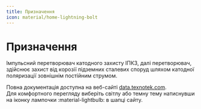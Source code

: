 ```yaml
---
title: Призначення
icon: material/home-lightning-bolt
---
```


# Призначення

Імпульсний перетворювач катодного захисту ІПКЗ, далі перетворювач, здійснює захист від корозії підземних сталевих споруд шляхом катодної поляризації зовнішнім постійним струмом. 

Повна документація доступна на веб-сайті [data.texnotek.com](https://data.texnotek.com).   
Для комфортного перегляду виберіть світлу або темну тему натиснувши на іконку лампочки :material-lightbulb: в шапці сайту.